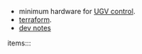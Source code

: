 - minimum hardware for [UGV control](https://github.com/kamangir/bluer-ugv/blob/main/bluer_ugv/docs/bluer_swallow/digital/design/shield.md).
- [terraform](https://github.com/kamangir/bluer-ugv/blob/main/bluer_ugv/docs/bluer_swallow/digital/design/terraform.md).
- [dev notes](https://github.com/kamangir/bluer-ugv/blob/main/bluer_ugv/docs/bluer_swallow/digital/design/shield.md)

items:::